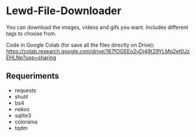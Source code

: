 # Lewd-File-Downloader
You can download the images, videos and gifs you want. Includes different tags to choose from.

Code in Google Colab (for save all the files directly on Drive): https://colab.research.google.com/drive/167fOGEEo2vDj49t29YLMq2et0JzEHLNp?usp=sharing

## Requeriments
- requests
- shutil
- bs4
- nekos
- sqlite3
- colorama
- tqdm
